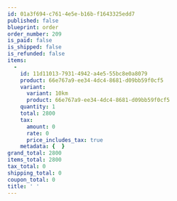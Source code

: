 ```yaml
---
id: 01a3f694-c761-4e5e-b16b-f1643325edd7
published: false
blueprint: order
order_number: 209
is_paid: false
is_shipped: false
is_refunded: false
items:
  -
    id: 11d11013-7931-4942-a4e5-55bc8e0a8079
    product: 66e767a9-ee34-4dc4-8681-d09bb59f0cf5
    variant:
      variant: 10km
      product: 66e767a9-ee34-4dc4-8681-d09bb59f0cf5
    quantity: 1
    total: 2800
    tax:
      amount: 0
      rate: 0
      price_includes_tax: true
    metadata: {  }
grand_total: 2800
items_total: 2800
tax_total: 0
shipping_total: 0
coupon_total: 0
title: ' '
---
```

